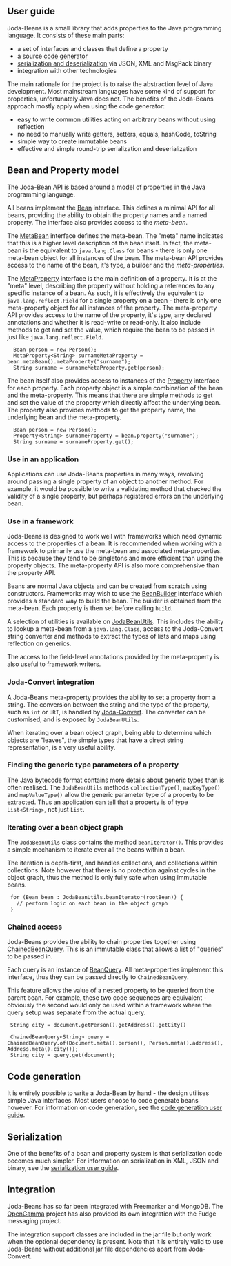 ## User guide

Joda-Beans is a small library that adds properties to the Java programming language.
It consists of these main parts:

* a set of interfaces and classes that define a property
* a source [code generator](userguide-codegen.html)
* [serialization and deserialization](userguide-serialization.html) via JSON, XML and MsgPack binary
* integration with other technologies

The main rationale for the project is to raise the abstraction level of Java development.
Most mainstream languages have some kind of support for properties, unfortunately Java does not.
The benefits of the Joda-Beans approach mostly apply when using the code generator:

* easy to write common utilities acting on arbitrary beans without using reflection
* no need to manually write getters, setters, equals, hashCode, toString
* simple way to create immutable beans
* effective and simple round-trip serialization and deserialization


## Bean and Property model

The Joda-Bean API is based around a model of properties in the Java programming language.

All beans implement the [Bean](apidocs/org/joda/beans/Bean.html) interface.
This defines a minimal API for all beans, providing the ability to obtain the property names and a named property.
The interface also provides access to the *meta-bean*.

The [MetaBean](apidocs/org/joda/beans/MetaBean.html) interface defines the meta-bean.
The "meta" name indicates that this is a higher level description of the bean itself.
In fact, the meta-bean is the equivalent to `java.lang.Class` for beans - there is only one meta-bean object
for all instances of the bean.
The meta-bean API provides access to the name of the bean, it's type, a builder and the *meta-properties*.

The [MetaProperty](apidocs/org/joda/beans/MetaProperty.html) interface is the main definition of a property.
It is at the "meta" level, describing the property without holding a references to any specific instance of a bean.
As such, it is effectively the equivalent to `java.lang.reflect.Field` for a single property on a bean - there is only
one meta-property object for all instances of the property.
The meta-property API provides access to the name of the property, it's type, any declared annotations and
whether it is read-write or read-only.
It also include methods to get and set the value, which require the bean to be passed in just like `java.lang.reflect.Field`.

```
  Bean person = new Person();
  MetaProperty<String> surnameMetaProperty = bean.metaBean().metaProperty("surname");
  String surname = surnameMetaProperty.get(person);
```

The bean itself also provides access to instances of the [Property](apidocs/org/joda/beans/Property.html) interface for each property.
Each property object is a simple combination of the bean and the meta-property.
This means that there are simple methods to get and set the value of the property which directly affect the underlying bean.
The property also provides methods to get the property name, the underlying bean and the meta-property.

```
  Bean person = new Person();
  Property<String> surnameProperty = bean.property("surname");
  String surname = surnameProperty.get();
```


### Use in an application

Applications can use Joda-Beans properties in many ways, revolving around passing a single property of an object to another method.
For example, it would be possible to write a validating method that checked the validity of a single property, but perhaps
registered errors on the underlying bean.


### Use in a framework

Joda-Beans is designed to work well with frameworks which need dynamic access to the properties of a bean.
It is recommended when working with a framework to primarily use the meta-bean and associated meta-properties.
This is because they tend to be singletons and more efficient than using the property objects.
The meta-property API is also more comprehensive than the property API.

Beans are normal Java objects and can be created from scratch using constructors.
Frameworks may wish to use the [BeanBuilder](apidocs/org/joda/beans/BeanBuilder.html) interface
which provides a standard way to build the bean.
The builder is obtained from the meta-bean.
Each property is then set before calling `build`.

A selection of utilities is available on [JodaBeanUtils](apidocs/org/joda/beans/JodaBeanUtils.html).
This includes the ability to lookup a meta-bean from a `java.lang.Class`, access to the Joda-Convert string
converter and methods to extract the types of lists and maps using reflection on generics.

The access to the field-level annotations provided by the meta-property is also useful to framework writers.


### Joda-Convert integration

A Joda-Beans meta-property provides the ability to set a property from a string.
The conversion between the string and the type of the property, such as `int` or `URI`, is handled by
[Joda-Convert](http://www.joda.org/joda-convert/). The converter can be customised, and is exposed by `JodaBeanUtils`.

When iterating over a bean object graph, being able to determine which objects are "leaves", the simple
types that have a direct string representation, is a very useful ability.


### Finding the generic type parameters of a property

The Java bytecode format contains more details about generic types than is often realised.
The `JodaBeanUtils` methods `collectionType()`, `mapKeyType()` and
`mapValueType()` allow the generic parameter type of a property to be extracted.
Thus an application can tell that a property is of type `List<String>`, not just `List`.


### Iterating over a bean object graph

The `JodaBeanUtils` class contains the method `beanIterator()`.
This provides a simple mechanism to iterate over all the beans within a bean.

The iteration is depth-first, and handles collections, and collections within collections.
Note however that there is no protection against cycles in the object graph, thus the method
is only fully safe when using immutable beans.

```
 for (Bean bean : JodaBeanUtils.beanIterator(rootBean)) {
   // perform logic on each bean in the object graph
 }
```


### Chained access

Joda-Beans provides the ability to chain properties together using
[ChainedBeanQuery](apidocs/org/joda/beans/query/ChainedBeanQuery.html).
This is an immutable class that allows a list of "queries" to be passed in.

Each query is an instance of [BeanQuery](apidocs/org/joda/beans/BeanQuery.html).
All meta-properties implement this interface, thus they can be passed directly to `ChainedBeanQuery`.

This feature allows the value of a nested property to be queried from the parent bean.
For example, these two code sequences are equivalent - obviously the second would only be used within a framework
where the query setup was separate from the actual query.

```
 String city = document.getPerson().getAddress().getCity()
 
 ChainedBeanQuery<String> query = ChainedBeanQuery.of(Document.meta().person(), Person.meta().address(), Address.meta().city());
 String city = query.get(document);
```


## Code generation

It is entirely possible to write a Joda-Bean by hand - the design utilises simple Java interfaces.
Most users choose to code generate beans however.
For information on code generation, see the [code generation user guide](userguide-codegen.html).


## Serialization

One of the benefits of a bean and property system is that serialization code becomes much simpler.
For information on serialization in XML, JSON and binary, see the [serialization user guide](userguide-serialization.html).


## Integration

Joda-Beans has so far been integrated with Freemarker and MongoDB.
The [OpenGamma](http://developers.opengamma.com/) project has also provided its own integration with the Fudge messaging project.

The integration support classes are included in the jar file but only work when the optional dependency is present.
Note that it is entirely valid to use Joda-Beans without additional jar file dependencies apart from Joda-Convert.
